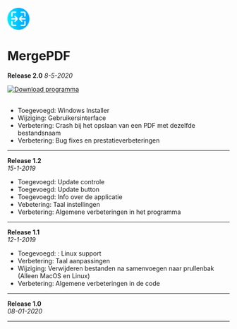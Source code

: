 <img src="https://github.com/jebr/MergePDF/blob/master/assets/merge-logo.png" alt="MergePDF" width="50" height="50"></img>

# MergePDF


**Release 2.0**
*8-5-2020*

<a href="https://github.com/jebr/MergePDF/releases" Download>
  <img src="assets/download.png" alt="Download programma" width="200" height="50">
</a>

</br>
</br>

- Toegevoegd: Windows Installer
- Wijziging: Gebruikersinterface
- Verbetering: Crash bij het opslaan van een PDF met dezelfde bestandsnaam
- Verbetering: Bug fixes en prestatieverbeteringen

---

**Release 1.2**  
*15-1-2019*

- Toegevoegd: Update controle
- Toegevoegd: Update button
- Toegevoegd: Info over de applicatie
- Vebetering: Taal instellingen
- Verbetering: Algemene verbeteringen in het programma

---

**Release 1.1**  
*12-1-2019*
 
- Toegevoegd: : Linux support
- Verbetering: Taal aanpassingen
- Wijziging: Verwijderen bestanden na samenvoegen naar prullenbak (Alleen MacOS en Linux)
- Verbetering: Algemene verbeteringen in de code

---

**Release 1.0**  
*08-01-2020*

---